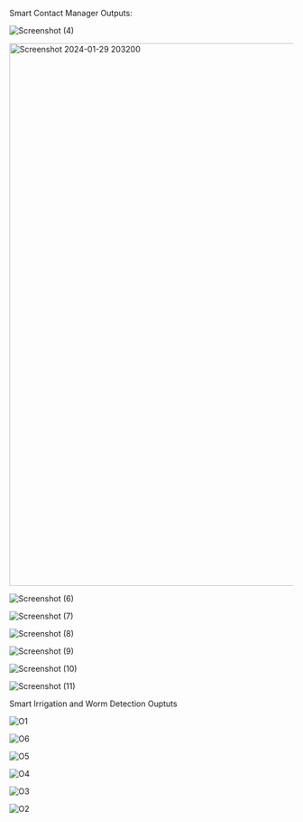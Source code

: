 Smart Contact Manager Outputs:

![Screenshot (4)](https://github.com/Shreyas191/Projects/assets/158080379/e37549a9-a092-4fda-82db-fb331b9be2b5)

<img width="960" alt="Screenshot 2024-01-29 203200" src="https://github.com/Shreyas191/Projects/assets/158080379/acd50998-6be3-4880-a82e-0272058a60cc">

![Screenshot (6)](https://github.com/Shreyas191/Projects/assets/158080379/61358169-1727-40b7-83e9-d9baf20f3861)

![Screenshot (7)](https://github.com/Shreyas191/Projects/assets/158080379/cbad6213-e527-42ae-bf43-50400419137b)

![Screenshot (8)](https://github.com/Shreyas191/Projects/assets/158080379/2995f77f-8b17-4a59-b2ed-60f9554de0ad)

![Screenshot (9)](https://github.com/Shreyas191/Projects/assets/158080379/c67882e5-d660-4f4a-8785-56d6761b88b4)

![Screenshot (10)](https://github.com/Shreyas191/Projects/assets/158080379/aa42ce47-0db7-4607-afeb-1b905061f4dc)

![Screenshot (11)](https://github.com/Shreyas191/Projects/assets/158080379/541be36f-11fb-4e02-80f0-c0afa4e424f9)


Smart Irrigation and Worm Detection Ouptuts


![O1](https://github.com/Shreyas191/Projects/assets/158080379/a35aaca1-76e4-4772-af08-7565280b8e40)

![O6](https://github.com/Shreyas191/Projects/assets/158080379/a730f021-3ed7-4408-a56a-ed178f1fd8cf)

![O5](https://github.com/Shreyas191/Projects/assets/158080379/d65fa7c3-5ed7-4ca1-a334-8bb29bfc8a54)

![O4](https://github.com/Shreyas191/Projects/assets/158080379/f714cb88-7b86-48cb-ab9e-dcce3729ac97)

![O3](https://github.com/Shreyas191/Projects/assets/158080379/5cfa6ec4-8800-4a64-ab76-d91b16e3dd8e)

![O2](https://github.com/Shreyas191/Projects/assets/158080379/b23f634a-cd36-4434-8073-bbd9862a7db8)
